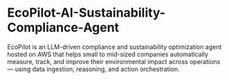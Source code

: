 # EcoPilot-AI-Sustainability-Compliance-Agent
EcoPilot is an LLM-driven compliance and sustainability optimization agent hosted on AWS that helps small to mid-sized companies automatically measure, track, and improve their environmental impact across operations — using data ingestion, reasoning, and action orchestration.
